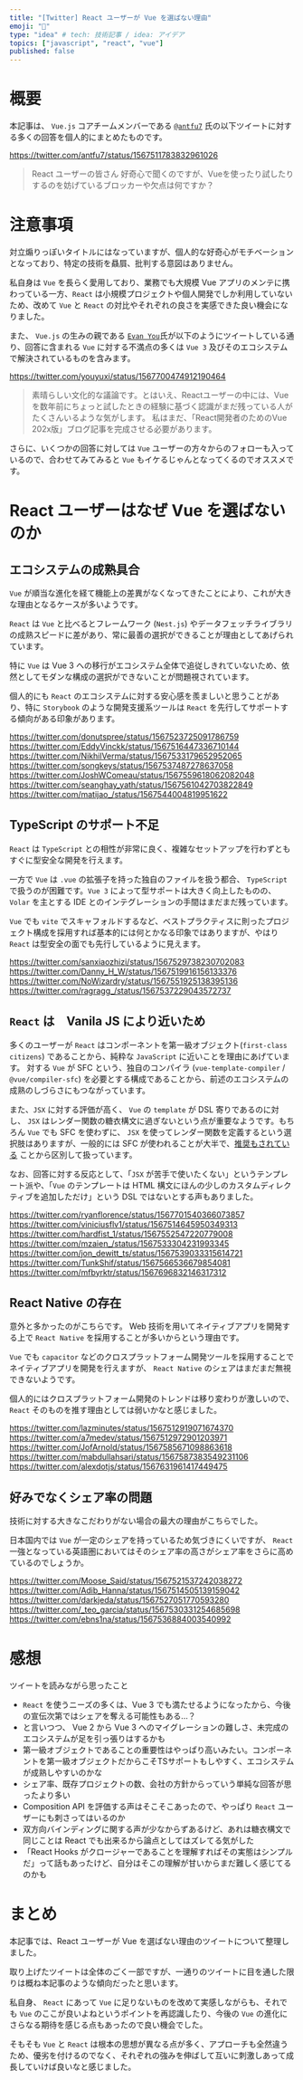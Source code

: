 ```yaml
---
title: "[Twitter] React ユーザーが Vue を選ばない理由"
emoji: "👻"
type: "idea" # tech: 技術記事 / idea: アイデア
topics: ["javascript", "react", "vue"]
published: false
---
```


# 概要

本記事は、 `Vue.js` コアチームメンバーである [`@antfu7`](https://twitter.com/antfu7) 氏の以下ツイートに対する多くの回答を個人的にまとめたものです。

https://twitter.com/antfu7/status/1567511783832961026

> React ユーザーの皆さん
> 好奇心で聞くのですが、Vueを使ったり試したりするのを妨げているブロッカーや欠点は何ですか？

# 注意事項

対立煽りっぽいタイトルにはなっていますが、個人的な好奇心がモチベーションとなっており、特定の技術を贔屓、批判する意図はありません。

私自身は `Vue` を長らく愛用しており、業務でも大規模 Vue アプリのメンテに携わっている一方、`React` は小規模プロジェクトや個人開発でしか利用していないため、改めて `Vue` と `React` の対比やそれぞれの良さを実感できた良い機会になりました。

また、 `Vue.js` の生みの親である [`Evan You`](https://twitter.com/youyuxi)氏が以下のようにツイートしている通り、回答に含まれる `Vue` に対する不満点の多くは `Vue 3` 及びそのエコシステムで解決されているものを含みます。

https://twitter.com/youyuxi/status/1567700474912190464

> 素晴らしい文化的な議論です。とはいえ、Reactユーザーの中には、Vueを数年前にちょっと試したときの経験に基づく認識がまだ残っている人がたくさんいるような気がします。
> 私はまだ、「React開発者のためのVue 202x版」ブログ記事を完成させる必要があります。

さらに、いくつかの回答に対しては `Vue` ユーザーの方々からのフォローも入っているので、合わせてみてみると `Vue` もイケるじゃんとなってくるのでオススメです。

# React ユーザーはなぜ Vue を選ばないのか

## エコシステムの成熟具合

`Vue` が順当な進化を経て機能上の差異がなくなってきたことにより、これが大きな理由となるケースが多いようです。

`React` は `Vue` と比べるとフレームワーク (`Nest.js`) やデータフェッチライブラリの成熟スピードに差があり、常に最善の選択ができることが理由としてあげられています。

特に `Vue` は Vue 3 への移行がエコシステム全体で追従しきれていないため、依然としてモダンな構成の選択ができないことが問題視されています。

個人的にも `React` のエコシステムに対する安心感を羨ましいと思うことがあり、特に `Storybook` のような開発支援系ツールは `React` を先行してサポートする傾向がある印象があります。

https://twitter.com/donutspree/status/1567523725091786759
https://twitter.com/EddyVinckk/status/1567516447336710144
https://twitter.com/NikhilVerma/status/1567533179652952065
https://twitter.com/songkeys/status/1567537487278637058
https://twitter.com/JoshWComeau/status/1567559618062082048
https://twitter.com/seanghay_yath/status/1567561042703822849
https://twitter.com/matijao_/status/1567544004819951622

## TypeScript のサポート不足

`React` は `TypeScript` との相性が非常に良く、複雑なセットアップを行わずともすぐに型安全な開発を行えます。

一方で `Vue` は `.vue` の拡張子を持った独自のファイルを扱う都合、 `TypeScript` で扱うのが困難です。`Vue 3` によって型サポートは大きく向上したものの、 `Volar` を主とする IDE とのインテグレーションの手間はまだまだ残っています。

`Vue` でも `vite` でスキャフォルドするなど、ベストプラクティスに則ったプロジェクト構成を採用すれば基本的には何とかなる印象ではありますが、やはり `React` は型安全の面でも先行しているように見えます。

https://twitter.com/sanxiaozhizi/status/1567529738230702083
https://twitter.com/Danny_H_W/status/1567519916156133376
https://twitter.com/NoWizardry/status/1567551925138395136
https://twitter.com/ragragg_/status/1567537229043572737

## `React` は　Vanila JS により近いため

多くのユーザーが `React` はコンポーネントを第一級オブジェクト(`first-class citizens`) であることから、純粋な `JavaScript` に近いことを理由にあげています。
対する `Vue` が SFC という、独自のコンパイラ (`vue-template-compiler` / `@vue/compiler-sfc`) を必要とする構成であることから、前述のエコシステムの成熟のしづらさにもつながっています。

また、`JSX` に対する評価が高く、 `Vue` の `template` が DSL 寄りであるのに対し、 `JSX` はレンダー関数の糖衣構文に過ぎないという点が重要なようです。もちろん `Vue` でも SFC を使わずに、 `JSX` を使ってレンダー関数を定義するという選択肢はありますが、一般的には SFC が使われることが大半で、[推奨もされている](https://vuejs.org/guide/scaling-up/sfc.html#why-sfc) ことから区別して扱っています。

なお、回答に対する反応として、「`JSX` が苦手で使いたくない」というテンプレート派や、「`Vue` のテンプレートは HTML 構文にほんの少しのカスタムディレクティブを追加しただけ」という DSL ではないとする声もありました。

https://twitter.com/ryanflorence/status/1567701540366073857
https://twitter.com/viniciusflv1/status/1567514645950349313
https://twitter.com/hardfist_1/status/1567552547220779008
https://twitter.com/mzaien_/status/1567533304231993345
https://twitter.com/jon_dewitt_ts/status/1567539033315614721
https://twitter.com/TunkShif/status/1567566536679854081
https://twitter.com/mfbyrktr/status/1567696832146317312

## React Native の存在

意外と多かったのがこちらです。 Web 技術を用いてネイティブアプリを開発する上で `React Native` を採用することが多いからという理由です。

`Vue` でも `capacitor` などのクロスプラットフォーム開発ツールを採用することでネイティブアプリを開発を行えますが、 `React Native` のシェアはまだまだ無視できないようです。

個人的にはクロスプラットフォーム開発のトレンドは移り変わりが激しいので、 `React` そのものを推す理由としては弱いかなと感じました。

https://twitter.com/lazminutes/status/1567512919071674370
https://twitter.com/a7medev/status/1567512972901203971
https://twitter.com/JofArnold/status/1567585671098863618
https://twitter.com/mabdullahsari/status/1567587383549231106
https://twitter.com/alexdotjs/status/1567631961417449475

## 好みでなくシェア率の問題

技術に対する大きなこだわりがない場合の最大の理由がこちらでした。

日本国内では `Vue` が一定のシェアを持っているため気づきにくいですが、 `React` 一強となっている英語圏においてはそのシェア率の高さがシェア率をさらに高めているのでしょうか。

https://twitter.com/Moose_Said/status/1567521537242038272
https://twitter.com/Adib_Hanna/status/1567514505139159042
https://twitter.com/darkjeda/status/1567527051770593280
https://twitter.com/_teo_garcia/status/1567530331254685698
https://twitter.com/ebns1na/status/1567536884003540992

# 感想

ツイートを読みながら思ったこと

- `React` を使うニーズの多くは、Vue 3 でも満たせるようになったから、今後の宣伝次第ではシェアを奪える可能性もある…？
- と言いつつ、 Vue 2 から Vue 3 へのマイグレーションの難しさ、未完成のエコシステムが足を引っ張りはするかも
- 第一級オブジェクトであることの重要性はやっぱり高いみたい。コンポーネントを第一級オブジェクトだからこそTSサポートもしやすく、エコシステムが成熟しやすいのかな
- シェア率、既存プロジェクトの数、会社の方針からっていう単純な回答が思ったより多い
- Composition API を評価する声はそこそこあったので、やっぱり `React` ユーザーにも刺さってはいるのか
- 双方向バインディングに関する声が少なからずあるけど、あれは糖衣構文で同じことは React でも出来るから論点としてはズレてる気がした
- 「React Hooks がクロージャーであることを理解すればその実態はシンプルだ」って話もあったけど、自分はそこの理解が甘いからまだ難しく感じてるのかも

# まとめ

本記事では、React ユーザーが Vue を選ばない理由のツイートについて整理しました。

取り上げたツイートは全体のごく一部ですが、一通りのツイートに目を通した限りは概ね本記事のような傾向だったと思います。

私自身、 `React` にあって `Vue` に足りないものを改めて実感しながらも、それでも `Vue` のここが良いよねというポイントを再認識したり、今後の `Vue` の進化にさらなる期待を感じる点もあったので良い機会でした。

そもそも `Vue` と `React` は根本の思想が異なる点が多く、アプローチも全然違うため、優劣を付けるのでなく、それぞれの強みを伸ばして互いに刺激しあって成長していけば良いなと感じました。